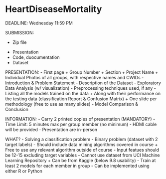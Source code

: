 # HeartDiseaseMortality


DEADLINE: Wednesday 11:59 PM

SUBMISSION:
- Zip file
+ Presentation
+ Code, duocumentation
+ Dataset

PRESENTATION:
	- First page
		+ Group Number
		+ Section
		+ Project Name
		+ Individual Photos of all groups, with respective names and CWIDs
	- Introduction & Problem Statement
	- Description of the Dataset
	- Exploratory Data Analysis (w/ visualization)
	- Preprocessing techniques used, if any
	- Listing all the models trained on the data
		+ Along with their performance on the testing data (classification Report & Confusion Matrix)
		+ One slide per methodology (free to use as many slides)
	- Model Comparison & Conclusion

INFORMATION:
	- Carry 2 printed copies of presentation (MANDATORY)
	- Time Limit: 5 minutes max per group member (no minimum)
	- HDMI cable will be provided
	- Presentation are in-person


WHAT?
	- Solving a classification problem
	- Binary problem (dataset with 2 target labels)
	- Should include data mining algorithms covered in course
		+ Free to use any relevant algorithm outside of course
	- Input featues should be 12-15 excluding target variables
	- Cannot use dataset from UCI Machine Learning Repository
		+ Can be from Kaggle (below 9.8 usability)
	- Train at least 2 models for each member in group
	- Can be implemented using either R or Python

